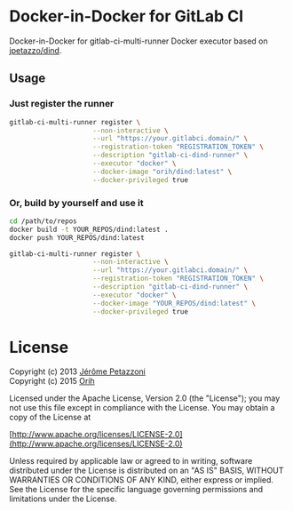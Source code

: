 # Docker-in-Docker for GitLab CI

Docker-in-Docker for gitlab-ci-multi-runner Docker executor based on [jpetazzo/dind](https://github.com/jpetazzo/dind).

## Usage

### Just register the runner

```bash
gitlab-ci-multi-runner register \
                     --non-interactive \
                     --url "https://your.gitlabci.domain/" \
                     --registration-token "REGISTRATION_TOKEN" \
                     --description "gitlab-ci-dind-runner" \
                     --executor "docker" \
                     --docker-image "orih/dind:latest" \
                     --docker-privileged true
```

### Or, build by yourself and use it

```bash
cd /path/to/repos
docker build -t YOUR_REPOS/dind:latest .
docker push YOUR_REPOS/dind:latest

gitlab-ci-multi-runner register \
                     --non-interactive \
                     --url "https://your.gitlabci.domain/" \
                     --registration-token "REGISTRATION_TOKEN" \
                     --description "gitlab-ci-dind-runner" \
                     --executor "docker" \
                     --docker-image "YOUR_REPOS/dind:latest" \
                     --docker-privileged true
```

# License

Copyright (c) 2013 [Jérôme Petazzoni](https://github.com/jpetazzo)  
Copyright (c) 2015 [Orih](https://github.com/orih)

Licensed under the Apache License, Version 2.0 (the "License");
you may not use this file except in compliance with the License.
You may obtain a copy of the License at

[http://www.apache.org/licenses/LICENSE-2.0](http://www.apache.org/licenses/LICENSE-2.0)

Unless required by applicable law or agreed to in writing, software
distributed under the License is distributed on an "AS IS" BASIS,
WITHOUT WARRANTIES OR CONDITIONS OF ANY KIND, either express or implied.
See the License for the specific language governing permissions and
limitations under the License.
